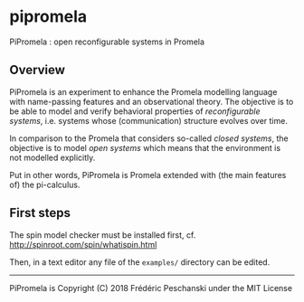# pipromela

PiPromela : open reconfigurable systems in Promela

Overview
--------

PiPromela is an experiment to enhance the Promela modelling language with name-passing features and an observational theory. The objective is to be able to model and verify behavioral properties of *reconfigurable systems*, i.e. systems whose (communication) structure evolves over time.

In comparison to the Promela that considers so-called *closed systems*, the objective is to model *open systems* which means that the environment is not modelled explicitly.

Put in other words, PiPromela is Promela extended with (the main features of) the pi-calculus.

First steps
-----------

The spin model checker must be installed first, cf. http://spinroot.com/spin/whatispin.html

Then, in a text editor any file of the `examples/` directory can be edited.


----
PiPromela is Copyright (C) 2018 Frédéric Peschanski under the MIT License


